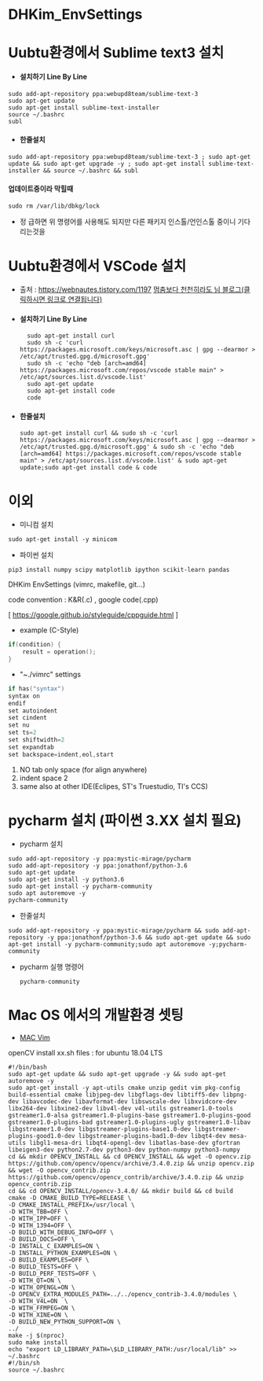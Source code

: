 # DHKim_EnvSettings

# Uubtu환경에서 Sublime text3 설치
  - #### 설치하기 Line By Line
   ```
   sudo add-apt-repository ppa:webupd8team/sublime-text-3
   sudo apt-get update
   sudo apt-get install sublime-text-installer
   source ~/.bashrc 
   subl
   ```
  - #### 한줄설치
   ```
   sudo add-apt-repository ppa:webupd8team/sublime-text-3 ; sudo apt-get update && sudo apt-get upgrade -y ; sudo apt-get install sublime-text-installer && source ~/.bashrc && subl
   ```
  #### 업데이트중이라 막힐때
  ```
  sudo rm /var/lib/dbkg/lock 
  ```
   - 정 급하면 위 명령어를 사용해도 되지만 다른 패키지 인스톨/언인스톨 중이니 기다리는것을 
   
 # Uubtu환경에서 VSCode 설치
  - 출처 : https://webnautes.tistory.com/1197 [멈춤보다 천천히라도 님 블로그(클릭하시면 링크로 연결됩니다)](https://webnautes.tistory.com/1197)
  - #### 설치하기 Line By Line
    ```
      sudo apt-get install curl
      sudo sh -c 'curl https://packages.microsoft.com/keys/microsoft.asc | gpg --dearmor > /etc/apt/trusted.gpg.d/microsoft.gpg'
      sudo sh -c 'echo "deb [arch=amd64] https://packages.microsoft.com/repos/vscode stable main" > /etc/apt/sources.list.d/vscode.list'
      sudo apt-get update
      sudo apt-get install code
      code

    ```
  - #### 한줄설치 
    ```
    sudo apt-get install curl && sudo sh -c 'curl https://packages.microsoft.com/keys/microsoft.asc | gpg --dearmor > /etc/apt/trusted.gpg.d/microsoft.gpg' & sudo sh -c 'echo "deb [arch=amd64] https://packages.microsoft.com/repos/vscode stable main" > /etc/apt/sources.list.d/vscode.list' & sudo apt-get update;sudo apt-get install code & code
    ```

 # 이외 
  - 미니컴 설치
   ```
   sudo apt-get install -y minicom
   ```
  - 파이썬  설치
   ```
   pip3 install numpy scipy matplotlib ipython scikit-learn pandas
   ```  
   
   
DHKim EnvSettings (vimrc, makefile, git...)

code convention : K&R(.c) , google code(.cpp)

[ https://google.github.io/styleguide/cppguide.html ]

 - example (C-Style)
  ```cpp
  if(condition) {
      result = operation();
  }

  ```

 - "~./vimrc" settings 
  ```c
  if has("syntax")
  syntax on
  endif
  set autoindent
  set cindent
  set nu
  set ts=2
  set shiftwidth=2
  set expandtab
  set backspace=indent,eol,start
  ```
   1. NO tab only space (for align anywhere)
   2. indent space 2
   3. same also at other IDE(Eclipes, ST's Truestudio, TI's CCS)


 # pycharm 설치 (파이썬 3.XX 설치 필요)
  - pycharm 설치
   ```
   sudo add-apt-repository -y ppa:mystic-mirage/pycharm
   sudo add-apt-repository -y ppa:jonathonf/python-3.6
   sudo apt-get update
   sudo apt-get install -y python3.6
   sudo apt-get install -y pycharm-community
   sudo apt autoremove -y
   pycharm-community
   ```
  - 한줄설치
   ```
   sudo add-apt-repository -y ppa:mystic-mirage/pycharm && sudo add-apt-repository -y ppa:jonathonf/python-3.6 && sudo apt-get update && sudo apt-get install -y pycharm-community;sudo apt autoremove -y;pycharm-community
   ```
 - pycharm 실행 명령어 
   ```
   pycharm-community
   ```




# Mac OS 에서의 개발환경 셋팅 
- [MAC Vim](https://medium.com/sunhyoups-story/vim-에디터-이쁘게-사용하기-5b6b8d546017)



openCV install xx.sh files : for ubuntu 18.04 LTS
```
#!/bin/bash
sudo apt-get update && sudo apt-get upgrade -y && sudo apt-get autoremove -y
sudo apt-get install -y apt-utils cmake unzip gedit vim pkg-config build-essential cmake libjpeg-dev libgflags-dev libtiff5-dev libpng-dev libavcodec-dev libavformat-dev libswscale-dev libxvidcore-dev libx264-dev libxine2-dev libv4l-dev v4l-utils gstreamer1.0-tools gstreamer1.0-alsa gstreamer1.0-plugins-base gstreamer1.0-plugins-good gstreamer1.0-plugins-bad gstreamer1.0-plugins-ugly gstreamer1.0-libav libgstreamer1.0-dev libgstreamer-plugins-base1.0-dev libgstreamer-plugins-good1.0-dev libgstreamer-plugins-bad1.0-dev libqt4-dev mesa-utils libgl1-mesa-dri libqt4-opengl-dev libatlas-base-dev gfortran libeigen3-dev python2.7-dev python3-dev python-numpy python3-numpy
cd && mkdir OPENCV_INSTALL && cd OPENCV_INSTALL && wget -O opencv.zip https://github.com/opencv/opencv/archive/3.4.0.zip && unzip opencv.zip && wget -O opencv_contrib.zip https://github.com/opencv/opencv_contrib/archive/3.4.0.zip && unzip opencv_contrib.zip
cd && cd OPENCV_INSTALL/opencv-3.4.0/ && mkdir build && cd build
cmake -D CMAKE_BUILD_TYPE=RELEASE \
-D CMAKE_INSTALL_PREFIX=/usr/local \
-D WITH_TBB=OFF \
-D WITH_IPP=OFF \
-D WITH_1394=OFF \
-D BUILD_WITH_DEBUG_INFO=OFF \
-D BUILD_DOCS=OFF \
-D INSTALL_C_EXAMPLES=ON \
-D INSTALL_PYTHON_EXAMPLES=ON \
-D BUILD_EXAMPLES=OFF \
-D BUILD_TESTS=OFF \
-D BUILD_PERF_TESTS=OFF \
-D WITH_QT=ON \
-D WITH_OPENGL=ON \
-D OPENCV_EXTRA_MODULES_PATH=../../opencv_contrib-3.4.0/modules \
-D WITH_V4L=ON  \
-D WITH_FFMPEG=ON \
-D WITH_XINE=ON \
-D BUILD_NEW_PYTHON_SUPPORT=ON \
../
make -j $(nproc)
sudo make install
echo "export LD_LIBRARY_PATH=\$LD_LIBRARY_PATH:/usr/local/lib" >> ~/.bashrc
#!/bin/sh
source ~/.bashrc

```   
